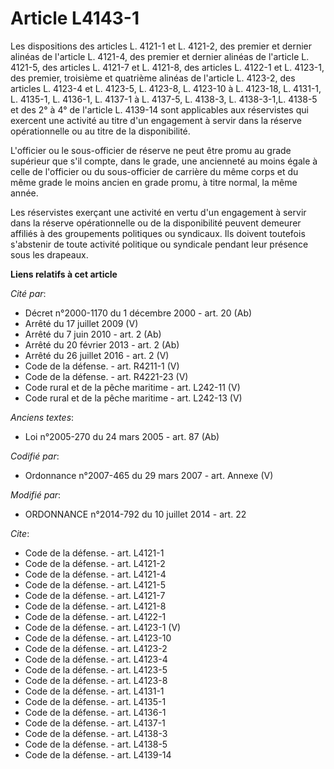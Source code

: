 # Article L4143-1

Les dispositions des articles L. 4121-1 et L. 4121-2, des premier et dernier alinéas de l'article L. 4121-4, des premier et
dernier alinéas de l'article L. 4121-5, des articles L. 4121-7 et L. 4121-8, des articles L. 4122-1 et L. 4123-1, des
premier, troisième et quatrième alinéas de l'article L. 4123-2, des articles L. 4123-4 et L. 4123-5, L. 4123-8, L. 4123-10 à
L. 4123-18, L. 4131-1, L. 4135-1, L. 4136-1, L. 4137-1 à L. 4137-5, L. 4138-3, L. 4138-3-1,L. 4138-5 et des 2° à 4° de
l'article L. 4139-14 sont applicables aux réservistes qui exercent une activité au titre d'un engagement à servir dans la
réserve opérationnelle ou au titre de la disponibilité. 

L'officier ou le sous-officier de réserve ne peut être promu au grade supérieur que s'il compte, dans le grade, une
ancienneté au moins égale à celle de l'officier ou du sous-officier de carrière du même corps et du même grade le moins
ancien en grade promu, à titre normal, la même année. 

Les réservistes exerçant une activité en vertu d'un engagement à servir dans la réserve opérationnelle ou de la disponibilité
peuvent demeurer affiliés à des groupements politiques ou syndicaux. Ils doivent toutefois s'abstenir de toute activité
politique ou syndicale pendant leur présence sous les drapeaux.

**Liens relatifs à cet article**

_Cité par_:

  - Décret n°2000-1170 du 1 décembre 2000 - art. 20 (Ab)
  - Arrêté du 17 juillet 2009 (V)
  - Arrêté du 7 juin 2010 - art. 2 (Ab)
  - Arrêté du 20 février 2013 - art. 2 (Ab)
  - Arrêté du 26 juillet 2016 - art. 2 (V)
  - Code de la défense. - art. R4211-1 (V)
  - Code de la défense. - art. R4221-23 (V)
  - Code rural et de la pêche maritime - art. L242-11 (V)
  - Code rural et de la pêche maritime - art. L242-13 (V)

_Anciens textes_:

  - Loi n°2005-270 du 24 mars 2005 - art. 87 (Ab)

_Codifié par_:

  - Ordonnance n°2007-465 du 29 mars 2007 - art. Annexe (V)

_Modifié par_:

  - ORDONNANCE n°2014-792 du 10 juillet 2014 - art. 22

_Cite_:

  - Code de la défense. - art. L4121-1
  - Code de la défense. - art. L4121-2
  - Code de la défense. - art. L4121-4
  - Code de la défense. - art. L4121-5
  - Code de la défense. - art. L4121-7
  - Code de la défense. - art. L4121-8
  - Code de la défense. - art. L4122-1
  - Code de la défense. - art. L4123-1 (V)
  - Code de la défense. - art. L4123-10
  - Code de la défense. - art. L4123-2
  - Code de la défense. - art. L4123-4
  - Code de la défense. - art. L4123-5
  - Code de la défense. - art. L4123-8
  - Code de la défense. - art. L4131-1
  - Code de la défense. - art. L4135-1
  - Code de la défense. - art. L4136-1
  - Code de la défense. - art. L4137-1
  - Code de la défense. - art. L4138-3
  - Code de la défense. - art. L4138-5
  - Code de la défense. - art. L4139-14
